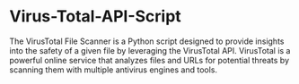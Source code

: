 # Virus-Total-API-Script
The VirusTotal File Scanner is a Python script designed to provide insights into the safety of a given file by leveraging the VirusTotal API. VirusTotal is a powerful online service that analyzes files and URLs for potential threats by scanning them with multiple antivirus engines and tools.
